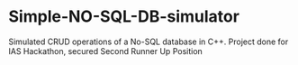 # Simple-NO-SQL-DB-simulator

Simulated CRUD operations of a No-SQL database in C++.
Project done for IAS Hackathon, secured Second Runner Up Position 
